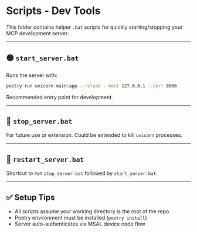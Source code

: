 # Scripts - Dev Tools

This folder contains helper `.bat` scripts for quickly starting/stopping your MCP development server.

---

## 🟢 `start_server.bat`

Runs the server with:

```bat
poetry run uvicorn main:app --reload --host 127.0.0.1 --port 8000
```

Recommended entry point for development.

---

## 🔴 `stop_server.bat`

For future use or extension. Could be extended to kill `uvicorn` processes.

---

## 🔄 `restart_server.bat`

Shortcut to run `stop_server.bat` followed by `start_server.bat`.

---

## ✅ Setup Tips

* All scripts assume your working directory is the root of the repo
* Poetry environment must be installed (`poetry install`)
* Server auto-authenticates via MSAL device code flow
